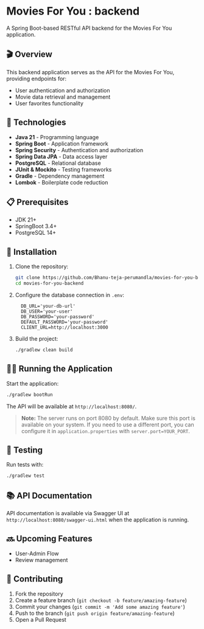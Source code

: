 # Movies For You : backend

A Spring Boot-based RESTful API backend for the Movies For You application.

## 🎬 Overview

This backend application serves as the API for the Movies For You, providing endpoints for:
- User authentication and authorization
- Movie data retrieval and management
- User favorites functionality

[//]: # (- Movie review system)

[//]: # (- Admin-specific operations)

## 🚀 Technologies

- **Java 21** - Programming language
- **Spring Boot** - Application framework
- **Spring Security** - Authentication and authorization
- **Spring Data JPA** - Data access layer
- **PostgreSQL** - Relational database
- **JUnit & Mockito** - Testing frameworks
- **Gradle** - Dependency management
- **Lombok** - Boilerplate code reduction

[//]: # (- **Swagger/OpenAPI** - API documentation)

## 📋 Prerequisites

- JDK 21+
- SpringBoot 3.4+
- PostgreSQL 14+

## 🔧 Installation

1. Clone the repository:
   ```bash
   git clone https://github.com/Bhanu-teja-perumandla/movies-for-you-backend.git
   cd movies-for-you-backend
   ```

2. Configure the database connection in `.env`:
   ```properties
     DB_URL='your-db-url'
     DB_USER='your-user'
     DB_PASSWORD='your-password'
     DEFAULT_PASSWORD='your-password'
     CLIENT_URL=http://localhost:3000
   ```

3. Build the project:
   ```bash
   ./gradlew clean build
   ```

## 🏃‍♂️ Running the Application

Start the application:
```bash
./gradlew bootRun
```

The API will be available at `http://localhost:8080/`.

> **Note:** The server runs on port 8080 by default. Make sure this port is available on your system. If you need to use a different port, you can configure it in `application.properties` with `server.port=YOUR_PORT`.

## 🧪 Testing

Run tests with:
```bash
./gradlew test
```

[//]: # (## 🔄 Project Structure)

[//]: # ()
[//]: # (```)

[//]: # (src/)

[//]: # (├── main/)

[//]: # (│   ├── java/com/yourapp/movieexplorer/)

[//]: # (│   │   ├── config/          # Configuration classes)

[//]: # (│   │   ├── controller/      # REST controllers)

[//]: # (│   │   ├── dto/             # Data Transfer Objects)

[//]: # (│   │   ├── exception/       # Custom exceptions and handlers)

[//]: # (│   │   ├── model/           # Entity classes)

[//]: # (│   │   ├── repository/      # Data access interfaces)

[//]: # (│   │   ├── security/        # Security configurations)

[//]: # (│   │   ├── service/         # Business logic)

[//]: # (│   │   └── MovieExplorerApplication.java  # Main class)

[//]: # (│   └── resources/)

[//]: # (│       ├── application.properties  # Application configuration)

[//]: # (│       └── data.sql                # Initial data &#40;optional&#41;)

[//]: # (└── test/)

[//]: # (    └── java/com/yourapp/movieexplorer/)

[//]: # (        ├── controller/      # Controller tests)

[//]: # (        ├── repository/      # Repository tests)

[//]: # (        ├── service/         # Service tests)

[//]: # (        └── integration/     # Integration tests)

[//]: # (```)

## 📚 API Documentation

API documentation is available via Swagger UI at `http://localhost:8080/swagger-ui.html` when the application is running.

[//]: # (## 🔐 Authentication & Authorization)

[//]: # ()
[//]: # (The backend uses JWT &#40;JSON Web Token&#41; for authentication:)

[//]: # (- `/api/auth/register` - Register a new user)

[//]: # (- `/api/auth/login` - Authenticate and receive JWT)

[//]: # (- JWT must be included in the Authorization header for protected endpoints)

[//]: # (## 🎯 Key Endpoints)

[//]: # ()
[//]: # (### Authentication)

[//]: # (- `POST /api/auth/register` - Register new user)

[//]: # (- `POST /api/auth/login` - Authenticate user)

[//]: # ()
[//]: # (### Movies)

[//]: # (- `GET /api/movies` - Get all movies)

[//]: # (- `GET /api/movies/{id}` - Get movie by ID)

[//]: # (- `GET /api/movies/popular` - Get popular movies)

[//]: # ()
[//]: # (### Favorites)

[//]: # (- `GET /api/users/{userId}/favorites` - Get user favorites)

[//]: # (- `POST /api/users/{userId}/favorites/{movieId}` - Add favorite)

[//]: # (- `DELETE /api/users/{userId}/favorites/{movieId}` - Remove favorite)

[//]: # ()
[//]: # (### Reviews)

[//]: # (- `GET /api/movies/{movieId}/reviews` - Get reviews for a movie)

[//]: # (- `POST /api/movies/{movieId}/reviews` - Create a review)

[//]: # (- `PUT /api/reviews/{reviewId}` - Update a review)

[//]: # (- `DELETE /api/reviews/{reviewId}` - Delete a review)

[//]: # ()
[//]: # (### Admin Operations)

[//]: # (- `POST /api/admin/movies` - Add a new movie)

[//]: # (- `PUT /api/admin/movies/{id}` - Update movie)

[//]: # (- `DELETE /api/admin/movies/{id}` - Delete movie)

[//]: # (- `GET /api/admin/users` - Get all users)

## 🔜 Upcoming Features

- User-Admin Flow
- Review management

## 🤝 Contributing

1. Fork the repository
2. Create a feature branch (`git checkout -b feature/amazing-feature`)
3. Commit your changes (`git commit -m 'Add some amazing feature'`)
4. Push to the branch (`git push origin feature/amazing-feature`)
5. Open a Pull Request